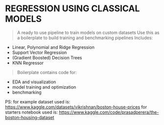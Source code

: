 # REGRESSION USING CLASSICAL MODELS

> A ready to use pipeline to train models on custom datasets
> Use this as a boilerplate to build training and benchmarking pipelines
> Includes: 
  - Linear, Polynomial and Ridge Regression
  - Support Vector Regression
  - (Gradient Boosted) Decision Trees
  - KNN Regressor
> Boilerplate contains code for:
  - EDA and visualization
  - model training and optimization 
  - benchmarking
  
  
PS: 
for example dataset used is: https://www.kaggle.com/datasets/vikrishnan/boston-house-prices
for starters notebook used is: https://www.kaggle.com/code/prasadperera/the-boston-housing-dataset
